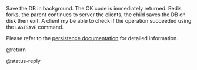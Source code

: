 

Save the DB in background. The OK code is immediately returned. Redis forks,
the parent continues to server the clients, the child saves the DB on disk then
exit. A client my be able to check if the operation succeeded using the
`LASTSAVE` command.

Please refer to the [persistence documentation][persistence] for detailed
information.

[persistence]: /topics/persistence

@return

@status-reply
